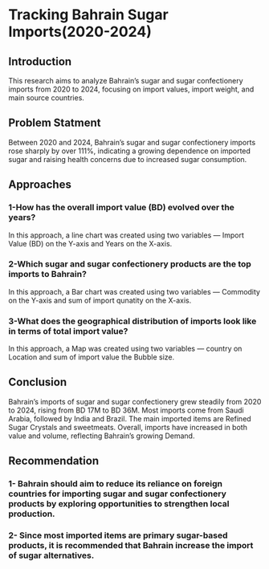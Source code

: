 # Tracking Bahrain Sugar Imports(2020-2024)
## Introduction
This research aims to analyze Bahrain’s sugar and sugar confectionery imports from 2020 to 2024, focusing on import values, import weight, and main source countries.
## Problem Statment
Between 2020 and 2024, Bahrain’s sugar and sugar confectionery imports rose sharply by over 111%, indicating a growing dependence on imported sugar and raising health concerns due to increased sugar consumption.
## Approaches 
### 1-How has the overall import value (BD) evolved over the years?
In this approach, a line chart was created using two variables — Import Value (BD) on the Y-axis and Years on the X-axis.
### 2-Which sugar and sugar confectionery products are the top imports to Bahrain?
In this approach, a Bar chart was created using two variables — Commodity  on the Y-axis and sum of  import qunatity on the X-axis.

### 3-What does the geographical distribution of imports look like in terms of total import value?

In this approach, a Map was created using two variables — country on Location and sum of  import value the Bubble size. 
## Conclusion 
Bahrain’s imports of sugar and sugar confectionery grew steadily from 2020 to 2024, rising from BD 17M to BD 36M. Most imports come from Saudi Arabia, followed by India and Brazil. The main imported items are Refined Sugar Crystals and sweetmeats. Overall, imports have increased in both value and volume, reflecting Bahrain’s growing Demand.
## Recommendation

### 1-  Bahrain should aim to reduce its reliance on foreign countries for importing sugar and sugar confectionery products by exploring opportunities to strengthen local production. 

### 2- Since most imported items are primary sugar-based products, it is recommended that Bahrain increase the import of sugar alternatives.
